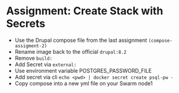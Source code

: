 # Assignment: Create Stack with Secrets

- Use the Drupal compose file from the last assignment
`(compose-assigment-2)`
- Rename image back to the official `drupal:8.2`
- Remove `build:`
- Add Secret via `external:`
- Use environment variable POSTGRES_PASSWORD_FILE
- Add secret via cli `echo <pwd> | docker secret create psql-pw -`
- Copy compose into a new yml file on your Swarm node1
